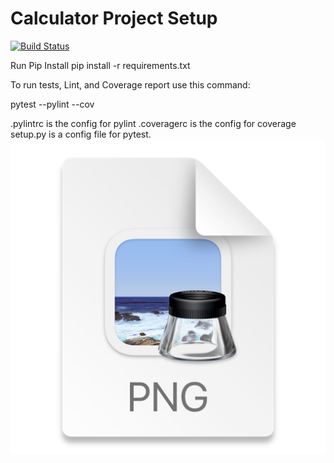 # Calculator Project Setup  
[![Build Status](https://app.travis-ci.com/mdmrts/calculator.svg?branch=main)](https://app.travis-ci.com/mdmrts/calculator)  


Run Pip Install
pip install -r requirements.txt

To run tests, Lint, and Coverage report use this command:

pytest  --pylint --cov

.pylintrc is the config for pylint
.coveragerc is the config for coverage
setup.py is a config file for pytest.
![img_2.png](img_2.png)

